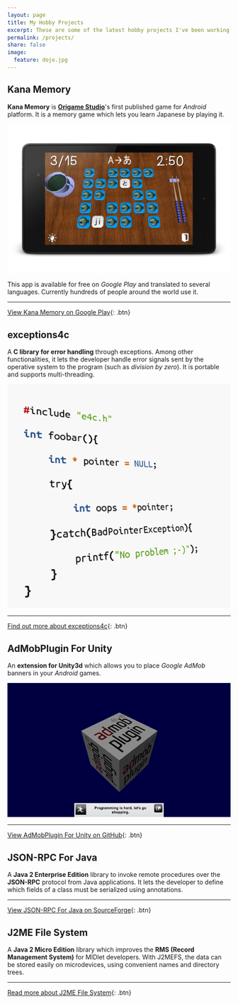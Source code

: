 ```yaml
---
layout: page
title: My Hobby Projects
excerpt: These are some of the latest hobby projects I've been working on.
permalink: /projects/
share: false
image:
  feature: dojo.jpg
---
```



## Kana Memory

**Kana Memory** is [**Origame Studio**](http://origamestudio.tumblr.com/)'s first published game for *Android* platform.
It is a memory game which lets you learn Japanese by playing it.

![](/images/projects/kana-memory.png "Have fun studying Japanese! Play this memory game to learn Hiragana & Katakana")

This app is available for free on *Google Play* and translated to several languages.
Currently hundreds of people around the world use it.

---

[View Kana Memory on Google Play](https://play.google.com/store/apps/details?id=com.origamestudio.kanamemory){: .btn}


## exceptions4c

A **C library for error handling** through exceptions. Among other functionalities, it lets the developer handle error signals sent by the operative system to the program (such as *division by zero*). It is portable and supports multi-threading.

![](/images/projects/exceptions4c.png "Bring the power of exceptions to your C applications with this tiny, portable library")

---

[Find out more about exceptions4c](http://guillermo.in/exceptions4c/){: .btn}


## AdMobPlugin For Unity

An **extension for Unity3d** which allows you to place *Google AdMob* banners in your *Android* games.

![](/images/projects/admob-unity-plugin.png "Monetize your Unity games as from today!")

---

[View AdMobPlugin For Unity on GitHub](https://github.com/guillermocalvo/admob-unity-plugin){: .btn}


## JSON-RPC For Java

A **Java 2 Enterprise Edition** library to invoke remote procedures over the **JSON-RPC** protocol from Java applications. It lets the developer to define which fields of a class must be serialized using annotations.

---

[View JSON-RPC For Java on SourceForge](http://sourceforge.net/projects/jsonrpc4java/){: .btn}


## J2ME File System

A **Java 2 Micro Edition** library which improves the **RMS (Record Management System)** for MIDlet developers. With J2MEFS, the data can be stored easily on microdevices, using convenient names and directory trees.

---

[Read more about J2ME File System](http://j2mefs.sourceforge.net/){: .btn}
